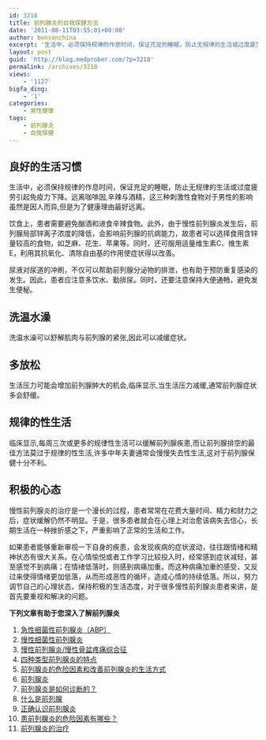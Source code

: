 ```yaml
---
id: 3218
title: 前列腺炎的自我保健方法
date: '2011-08-11T03:55:01+00:00'
author: bensonchina
excerpt: '生活中，必须保持规律的作息时间，保证充足的睡眠，防止无规律的生活或过度疲劳引起免疫力下降。远离咖啡因,辛辣与酒精，这三种刺激性食物对于男性的影响虽然是因人而异,但是为了健康理由最好远离。'
layout: post
guid: 'http://blog.medprober.com/?p=3218'
permalink: /archives/3218
views:
    - '1127'
bigfa_ding:
    - '1'
categories:
    - 男性健康
tags:
    - 前列腺炎
    - 自我保健
---
```


## 良好的生活习惯

生活中，必须保持规律的作息时间，保证充足的睡眠，防止无规律的生活或过度疲劳引起免疫力下降。远离咖啡因,辛辣与酒精，这三种刺激性食物对于男性的影响虽然是因人而异,但是为了健康理由最好远离。

饮食上，患者需要避免酗酒和进食辛辣食物。此外，由于慢性前列腺炎发生后，前列腺局部锌离子浓度的降低，会影响前列腺的抗病能力，故患者可以选择食用含锌量较高的食物，如芝麻、花生、苹果等。同时，还可服用适量维生素C、维生素E，利用其抗氧化、清除自由基的作用使症状得以改善。

尿液对尿道的冲刷，不仅可以帮助前列腺分泌物的排泄，也有助于预防重复感染的发生。因此，患者应注意多饮水、勤排尿。同时，还要注意保持大便通畅，避免发生便秘。

## 洗温水澡

洗温水澡可以舒解肌肉与前列腺的紧张,因此可以减缓症状。

## 多放松

生活压力可能会增加前列腺肿大的机会,临床显示,当生活压力减缓,通常前列腺症状多会舒缓。

## 规律的性生活

临床显示,每周三次或更多的规律性生活可以缓解前列腺疾患,而让前列腺排空的最佳方法莫过于规律的性生活,许多中年夫妻通常会慢慢失去性生活,这对于前列腺保健十分不利。

## 积极的心态

慢性前列腺炎的治疗是一个漫长的过程，患者常常在花费大量时间、精力和财力之后，症状缓解仍然不明显。于是，很多患者就会在心理上对治愈该病失去信心，长期生活在一种挫折感之下，严重影响了正常的生活和工作。

如果患者能够重新审视一下自身的疾患，会发现疾病的症状波动，往往跟情绪和精神状态有很大关系。在心情愉悦或者工作学习比较投入时，经常感到症状减轻，甚至感觉不到病痛；在情绪低落时，则感到病痛加重。而这种病痛加重的感受，又反过来使得情绪更加低落，从而形成恶性的循环，造成心情的持续低落。所以，努力调节自己的心理状态，保持积极的生活态度，对于很多慢性前列腺炎患者来讲，是首先要重视和解决的问题。

**下列文章有助于您深入了解前列腺炎**

1. [急性细菌性前列腺炎（ABP）](../actue-bacterial-prostatitis.html)
2. [慢性细菌性前列腺炎](../chronic-bacterial-prostatitis.html)
3. [慢性前列腺炎/慢性骨盆疼痛综合征](../%e6%85%a2%e6%80%a7%e5%89%8d%e5%88%97%e8%85%ba%e7%82%8e%e6%85%a2%e6%80%a7%e9%aa%a8%e7%9b%86%e7%96%bc%e7%97%9b%e7%bb%bc%e5%90%88%e5%be%81.html)
4. [四种类型前列腺炎的特点](../%e5%9b%9b%e7%a7%8d%e7%b1%bb%e5%9e%8b%e5%89%8d%e5%88%97%e8%85%ba%e7%82%8e%e7%9a%84%e7%89%b9%e7%82%b9.html)
5. [前列腺炎的危险因素和改善前列腺炎的生活方式](../prostatitis-risk-factors.html)
6. [前列腺炎](../prostatitis.html)
7. [前列腺炎是如何诊断的？](../%e5%89%8d%e5%88%97%e8%85%ba%e7%82%8e%e6%98%af%e5%a6%82%e4%bd%95%e8%af%8a%e6%96%ad%e7%9a%84%ef%bc%9f.html "前列腺炎是如何诊断的？")
8. [什么是前列腺](../%e4%bb%80%e4%b9%88%e6%98%af%e5%89%8d%e5%88%97%e8%85%ba.html)
9. [正确认识前列腺炎](../%e6%ad%a3%e7%a1%ae%e8%ae%a4%e8%af%86%e5%89%8d%e5%88%97%e8%85%ba%e7%82%8e.html)
10. [患前列腺炎的危险因素有哪些？](http://blog.medprober.com/prostatitis-risk-factor.html "前列腺炎的危险因素")
11. [前列腺炎的治疗](../%E5%89%8D%E5%88%97%E8%85%BA%E7%82%8E%E7%9A%84%E6%B2%BB%E7%96%97.html)